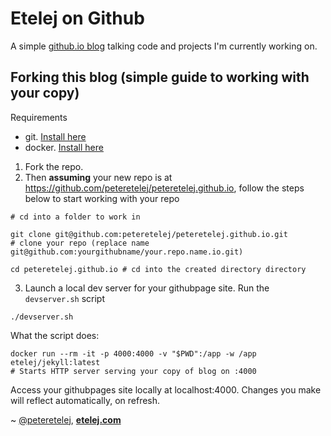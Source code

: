 # Etelej on Github

A simple [github.io blog](https://peteretelej.github.io) talking code and projects I'm currently working on.

## Forking this blog (simple guide to working with your copy)

Requirements

* git. [Install here](https://git-scm.com/book/en/v2/Getting-Started-Installing-Git)
* docker. [Install here](https://docs.docker.com/engine/installation/)

1. Fork the repo.
2. Then __assuming__ your new repo is at https://github.com/peteretelej/peteretelej.github.io, follow the steps below to start working with your repo

```
# cd into a folder to work in

git clone git@github.com:peteretelej/peteretelej.github.io.git
# clone your repo (replace name git@github.com:yourgithubname/your.repo.name.io.git)

cd peteretelej.github.io # cd into the created directory directory

```

3. Launch a local dev server for your githubpage site. Run the `devserver.sh` script
```
./devserver.sh
```
What the script does:
```
docker run --rm -it -p 4000:4000 -v "$PWD":/app -w /app etelej/jekyll:latest
# Starts HTTP server serving your copy of blog on :4000
```

Access your githubpages site locally at localhost:4000. Changes you make will reflect automatically, on refresh.


~ [@peteretelej](http://twitter.com/peteretelej), **[etelej.com](http://etelej.com)**
